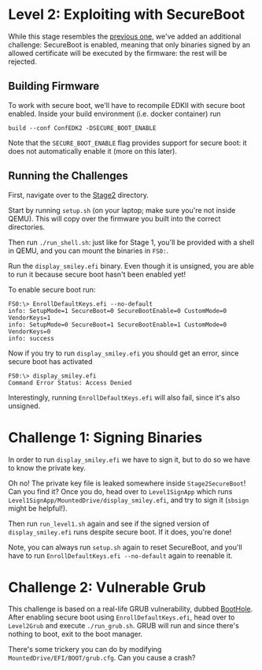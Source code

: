 # Level 2: Exploiting with SecureBoot
While this stage resembles the [previous one](../1-efi-apps/README.md), we've added an additional challenge: SecureBoot is enabled, meaning that only binaries signed by an allowed certificate will be executed by the firmware: the rest will be rejected.

## Building Firmware
To work with secure boot, we'll have to recompile EDKII with secure boot enabled.
Inside your build environment (i.e. docker container) run

```console
build --conf ConfEDK2 -DSECURE_BOOT_ENABLE
```

Note that the `SECURE_BOOT_ENABLE` flag provides support for secure boot: it does not automatically enable it (more on this later).

## Running the Challenges
First, navigate over to the [Stage2](../../../../../VulnerableCode/tree/main/Stage2SecureBoot/) directory.

Start by running `setup.sh` (on your laptop; make sure you're not inside QEMU).
This will copy over the firmware you built into the correct directories.

Then run `./run_shell.sh`: just like for Stage 1, you'll be provided with a shell in QEMU, and you can mount the binaries in `FS0:`.

Run the `display_smiley.efi` binary.
Even though it is unsigned, you are able to run it because secure boot hasn't been enabled yet!

To enable secure boot run:
```console
FS0:\> EnrollDefaultKeys.efi --no-default
info: SetupMode=1 SecureBoot=0 SecureBootEnable=0 CustomMode=0 VendorKeys=1
info: SetupMode=0 SecureBoot=1 SecureBootEnable=1 CustomMode=0 VendorKeys=0
info: success
```

Now if you try to run `display_smiley.efi` you should get an error, since secure boot has activated
```console
FS0:\> display_smiley.efi
Command Error Status: Access Denied
```

Interestingly, running `EnrollDefaultKeys.efi` will also fail, since it's also unsigned.


# Challenge 1: Signing Binaries
In order to run `display_smiley.efi` we have to sign it, but to do so we have to know the private key.

Oh no! The private key file is leaked somewhere inside `Stage2SecureBoot`! Can you find it?
Once you do, head over to `Level1SignApp` which runs `Level1SignApp/MountedDrive/display_smiley.efi`, and try to sign it (`sbsign` might be helpful!).

Then run `run_level1.sh` again and see if the signed version of `display_smiley.efi` runs despite secure boot.
If it does, you're done!

Note, you can always run `setup.sh` again to reset SecureBoot, and you'll have to run `EnrollDefaultKeys.efi --no-default` again to reenable it.

# Challenge 2: Vulnerable Grub
This challenge is based on a real-life GRUB vulnerability, dubbed [BootHole](https://eclypsium.com/blog/theres-a-hole-in-the-boot/).
After enabling secure boot using `EnrollDefaultKeys.efi`, head over to `Level2Grub` and execute `./run_grub.sh`.
GRUB will run and since there's nothing to boot, exit to the boot manager.

There's some trickery you can do by modifying `MountedDrive/EFI/BOOT/grub.cfg`.
Can you cause a crash?
